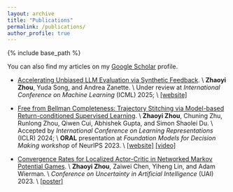 ```yaml
---
layout: archive
title: "Publications"
permalink: /publications/
author_profile: true
---
```


<!-- {% if author.googlescholar %} -->
  <!-- You can also find my articles on <u><a href="{{author.googlescholar}}">my Google Scholar profile</a>.</u> -->
<!-- {% endif %} -->

{% include base_path %}

<!-- {% for post in site.publications reversed %}
  {% include archive-single.html %}
{% endfor %} -->


You can also find my articles on my [Google Scholar](https://scholar.google.com/citations?user=9fPuoP4AAAAJ&hl=zh-CN) profile.

- [Accelerating Unbiased LLM Evaluation via Synthetic Feedback](https://arxiv.org/abs/2310.19308). \\
  **Zhaoyi Zhou**, Yuda Song, and Andrea Zanette.
   \\
  Under review at *International Conference on Machine Learning* (ICML) 2025; \\
  [[website]](cve_website/)

- [Free from Bellman Completeness: Trajectory Stitching via Model-based Return-conditioned Supervised Learning](https://arxiv.org/abs/2310.19308). \\
  **Zhaoyi Zhou**, Chuning Zhu, Runlong Zhou, Qiwen Cui, Abhishek Gupta, and Simon Shaolei Du. \\
  Accepted by *International Conference on Learning Representations* (ICLR) 2024; \\
  **ORAL** presentation at *Foundation Models for Decision Making workshop* of NeurIPS 2023. \\
  [[website]](mbrcsl_website/) [[video]](https://youtu.be/6F8LmdUe65o)

- [Convergence Rates for Localized Actor-Critic in Networked Markov Potential Games](https://arxiv.org/abs/2303.04865). \\
  **Zhaoyi Zhou**, Zaiwei Chen, Yiheng Lin, and Adam Wierman. \\
  *Conference on Uncertainty in Artificial Intelligence* (UAI) 2023. \\
  [[poster]](/files/UAI2023_Poster_Networked_Markov_Games.pdf)
